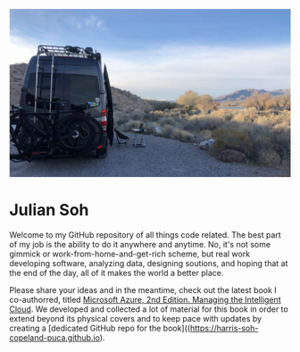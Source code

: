![image](docs/pics/Ollie.JPG)
# Julian Soh
Welcome to my GitHub repository of all things code related. The best part of my job is the ability to do it anywhere and anytime. No, it's not some gimmick or work-from-home-and-get-rich scheme, but real work developing software, analyzing data, designing soutions, and hoping that at the end of the day, all of it makes the world a better place. 

Please share your ideas and in the meantime, check out the latest book I co-authorred, titled [Microsoft Azure, 2nd Edition. Managing the Intelligent Cloud](https://www.apress.com/us/book/9781484259573). We developed and collected a lot of material for this book in order to extend beyond its physical covers and to keep pace with updates by creating a [dedicated GitHub repo for the book]((https://harris-soh-copeland-puca.github.io).
